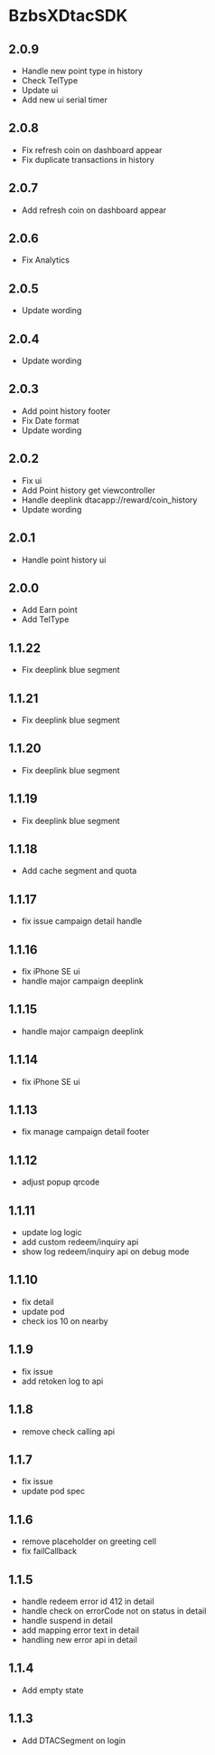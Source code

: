 # BzbsXDtacSDK
## 2.0.9
- Handle new point type in history
- Check TelType
- Update ui
- Add new ui serial timer
## 2.0.8
- Fix refresh coin on dashboard appear
- Fix duplicate transactions in history
## 2.0.7
- Add refresh coin on dashboard appear
## 2.0.6
- Fix Analytics
## 2.0.5
- Update wording
## 2.0.4
- Update wording
## 2.0.3
- Add point history footer
- Fix Date format
- Update wording
## 2.0.2
- Fix ui
- Add Point history get viewcontroller
- Handle deeplink dtacapp://reward/coin_history
- Update wording
## 2.0.1
- Handle point history ui
## 2.0.0
- Add Earn point
- Add TelType
## 1.1.22 
- Fix deeplink blue segment
## 1.1.21
- Fix deeplink blue segment
## 1.1.20
- Fix deeplink blue segment
## 1.1.19
- Fix deeplink blue segment
## 1.1.18
- Add cache segment and quota
## 1.1.17
- fix issue campaign detail handle
## 1.1.16
- fix iPhone SE ui
- handle major campaign deeplink
## 1.1.15
- handle major campaign deeplink
## 1.1.14
- fix iPhone SE ui
## 1.1.13
- fix manage campaign detail footer
## 1.1.12
- adjust popup qrcode
## 1.1.11
- update log logic
- add custom redeem/inquiry api
- show log redeem/inquiry api on debug mode
## 1.1.10
- fix detail 
- update pod 
- check ios 10 on nearby
## 1.1.9
- fix issue
- add retoken log to api
## 1.1.8
- remove check calling api
## 1.1.7
- fix issue 
- update pod spec
## 1.1.6
- remove placeholder on greeting cell
- fix failCallback
## 1.1.5
- handle redeem error id 412 in detail
- handle check on errorCode not on status in detail
- handle suspend in detail
- add mapping error text in detail
- handling new error api in detail
## 1.1.4
- Add empty state
## 1.1.3
- Add DTACSegment on login


